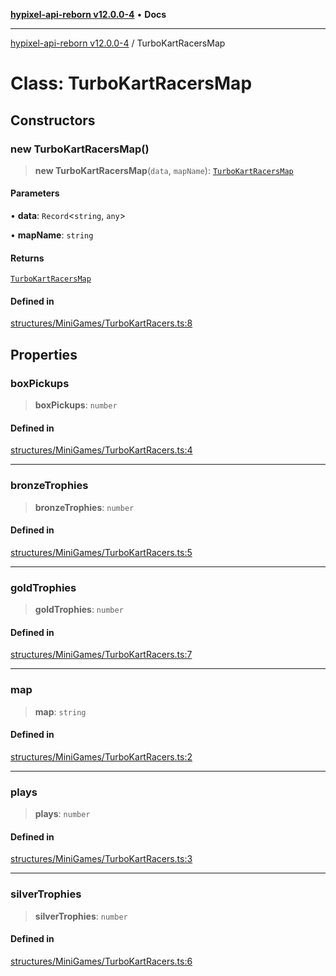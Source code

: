 [**hypixel-api-reborn v12.0.0-4**](../README.md) • **Docs**

***

[hypixel-api-reborn v12.0.0-4](../globals.md) / TurboKartRacersMap

# Class: TurboKartRacersMap

## Constructors

### new TurboKartRacersMap()

> **new TurboKartRacersMap**(`data`, `mapName`): [`TurboKartRacersMap`](TurboKartRacersMap.md)

#### Parameters

• **data**: `Record`\<`string`, `any`\>

• **mapName**: `string`

#### Returns

[`TurboKartRacersMap`](TurboKartRacersMap.md)

#### Defined in

[structures/MiniGames/TurboKartRacers.ts:8](https://github.com/Kathund/REBORN-docs-TEST/blob/1c14a4fa83649d1c26475bdd62d394bf5095b016/src/structures/MiniGames/TurboKartRacers.ts#L8)

## Properties

### boxPickups

> **boxPickups**: `number`

#### Defined in

[structures/MiniGames/TurboKartRacers.ts:4](https://github.com/Kathund/REBORN-docs-TEST/blob/1c14a4fa83649d1c26475bdd62d394bf5095b016/src/structures/MiniGames/TurboKartRacers.ts#L4)

***

### bronzeTrophies

> **bronzeTrophies**: `number`

#### Defined in

[structures/MiniGames/TurboKartRacers.ts:5](https://github.com/Kathund/REBORN-docs-TEST/blob/1c14a4fa83649d1c26475bdd62d394bf5095b016/src/structures/MiniGames/TurboKartRacers.ts#L5)

***

### goldTrophies

> **goldTrophies**: `number`

#### Defined in

[structures/MiniGames/TurboKartRacers.ts:7](https://github.com/Kathund/REBORN-docs-TEST/blob/1c14a4fa83649d1c26475bdd62d394bf5095b016/src/structures/MiniGames/TurboKartRacers.ts#L7)

***

### map

> **map**: `string`

#### Defined in

[structures/MiniGames/TurboKartRacers.ts:2](https://github.com/Kathund/REBORN-docs-TEST/blob/1c14a4fa83649d1c26475bdd62d394bf5095b016/src/structures/MiniGames/TurboKartRacers.ts#L2)

***

### plays

> **plays**: `number`

#### Defined in

[structures/MiniGames/TurboKartRacers.ts:3](https://github.com/Kathund/REBORN-docs-TEST/blob/1c14a4fa83649d1c26475bdd62d394bf5095b016/src/structures/MiniGames/TurboKartRacers.ts#L3)

***

### silverTrophies

> **silverTrophies**: `number`

#### Defined in

[structures/MiniGames/TurboKartRacers.ts:6](https://github.com/Kathund/REBORN-docs-TEST/blob/1c14a4fa83649d1c26475bdd62d394bf5095b016/src/structures/MiniGames/TurboKartRacers.ts#L6)
